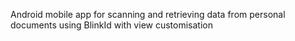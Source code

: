 Android mobile app for scanning and retrieving data from personal documents using BlinkId with view customisation
